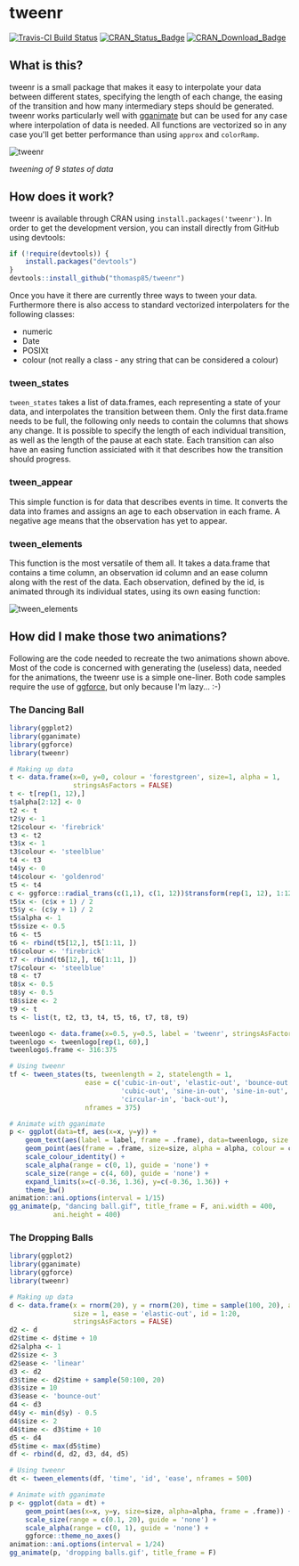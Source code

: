 # tweenr

[![Travis-CI Build Status](https://travis-ci.org/thomasp85/tweenr.svg?branch=master)](https://travis-ci.org/thomasp85/tweenr)
[![CRAN_Status_Badge](http://www.r-pkg.org/badges/version/tweenr)](https://CRAN.R-project.org/package=tweenr)
[![CRAN_Download_Badge](http://cranlogs.r-pkg.org/badges/tweenr)](https://CRAN.R-project.org/package=tweenr)

## What is this?
tweenr is a small package that makes it easy to interpolate your data between
different states, specifying the length of each change, the easing of the
transition and how many intermediary steps should be generated. tweenr works
particularly well with [gganimate](https://github.com/dgrtwo/gganimate) but can
be used for any case where interpolation of data is needed. All functions are
vectorized so in any case you'll get better performance than using `approx` and 
`colorRamp`.

![tweenr](https://dl.dropboxusercontent.com/u/2323585/tweenr/showreel.gif)

*tweening of 9 states of data*

## How does it work?
tweenr is available through CRAN using `install.packages('tweenr')`. In order to
get the development version, you can install directly from GitHub using 
devtools:

```r
if (!require(devtools)) {
    install.packages("devtools")
}
devtools::install_github("thomasp85/tweenr")
```

Once you have it there are currently three ways to tween your data. Furthermore
there is also access to standard vectorized interpolaters for the following 
classes:

- numeric
- Date
- POSIXt
- colour (not really a class - any string that can be considered a colour)

### tween_states
`tween_states` takes a list of data.frames, each representing a state of your
data, and interpolates the transition between them. Only the first data.frame
needs to be full, the following only needs to contain the columns that shows any
change. It is possible to specify the length of each individual transition, as
well as the length of the pause at each state. Each transition can also have an 
easing function assiciated with it that describes how the transition should 
progress.

### tween_appear
This simple function is for data that describes events in time. It converts the
data into frames and assigns an age to each observation in each frame. A 
negative age means that the observation has yet to appear.

### tween_elements
This function is the most versatile of them all. It takes a data.frame that 
contains a time column, an observation id column and an ease column along with 
the rest of the data. Each observation, defined by the id, is animated through 
its individual states, using its own easing function:

![tween_elements](https://dl.dropboxusercontent.com/u/2323585/tweenr/element.gif)

## How did I make those two animations?
Following are the code needed to recreate the two animations shown above. Most
of the code is concerned with generating the (useless) data, needed for the
animations, the tweenr use is a simple one-liner. Both code samples require the 
use of [ggforce](https://github.com/thomasp85/ggforce), but only because I'm 
lazy... :-)

### The Dancing Ball
```r
library(ggplot2)
library(gganimate)
library(ggforce)
library(tweenr)

# Making up data
t <- data.frame(x=0, y=0, colour = 'forestgreen', size=1, alpha = 1, 
                stringsAsFactors = FALSE)
t <- t[rep(1, 12),]
t$alpha[2:12] <- 0
t2 <- t
t2$y <- 1
t2$colour <- 'firebrick'
t3 <- t2
t3$x <- 1
t3$colour <- 'steelblue'
t4 <- t3
t4$y <- 0
t4$colour <- 'goldenrod'
t5 <- t4
c <- ggforce::radial_trans(c(1,1), c(1, 12))$transform(rep(1, 12), 1:12)
t5$x <- (c$x + 1) / 2
t5$y <- (c$y + 1) / 2
t5$alpha <- 1
t5$size <- 0.5
t6 <- t5
t6 <- rbind(t5[12,], t5[1:11, ])
t6$colour <- 'firebrick'
t7 <- rbind(t6[12,], t6[1:11, ])
t7$colour <- 'steelblue'
t8 <- t7
t8$x <- 0.5
t8$y <- 0.5
t8$size <- 2
t9 <- t
ts <- list(t, t2, t3, t4, t5, t6, t7, t8, t9)

tweenlogo <- data.frame(x=0.5, y=0.5, label = 'tweenr', stringsAsFactors = F)
tweenlogo <- tweenlogo[rep(1, 60),]
tweenlogo$.frame <- 316:375

# Using tweenr
tf <- tween_states(ts, tweenlength = 2, statelength = 1, 
                   ease = c('cubic-in-out', 'elastic-out', 'bounce-out', 
                            'cubic-out', 'sine-in-out', 'sine-in-out', 
                            'circular-in', 'back-out'), 
                   nframes = 375)

# Animate with gganimate
p <- ggplot(data=tf, aes(x=x, y=y)) + 
    geom_text(aes(label = label, frame = .frame), data=tweenlogo, size = 13) + 
    geom_point(aes(frame = .frame, size=size, alpha = alpha, colour = colour)) + 
    scale_colour_identity() + 
    scale_alpha(range = c(0, 1), guide = 'none') +
    scale_size(range = c(4, 60), guide = 'none') + 
    expand_limits(x=c(-0.36, 1.36), y=c(-0.36, 1.36)) + 
    theme_bw()
animation::ani.options(interval = 1/15)
gg_animate(p, "dancing ball.gif", title_frame = F, ani.width = 400, 
           ani.height = 400)
```

### The Dropping Balls
```r
library(ggplot2)
library(gganimate)
library(ggforce)
library(tweenr)

# Making up data
d <- data.frame(x = rnorm(20), y = rnorm(20), time = sample(100, 20), alpha = 0, 
                size = 1, ease = 'elastic-out', id = 1:20, 
                stringsAsFactors = FALSE)
d2 <- d
d2$time <- d$time + 10
d2$alpha <- 1
d2$size <- 3
d2$ease <- 'linear'
d3 <- d2
d3$time <- d2$time + sample(50:100, 20)
d3$size = 10
d3$ease <- 'bounce-out'
d4 <- d3
d4$y <- min(d$y) - 0.5
d4$size <- 2
d4$time <- d3$time + 10
d5 <- d4
d5$time <- max(d5$time)
df <- rbind(d, d2, d3, d4, d5)

# Using tweenr
dt <- tween_elements(df, 'time', 'id', 'ease', nframes = 500)

# Animate with gganimate
p <- ggplot(data = dt) + 
    geom_point(aes(x=x, y=y, size=size, alpha=alpha, frame = .frame)) + 
    scale_size(range = c(0.1, 20), guide = 'none') + 
    scale_alpha(range = c(0, 1), guide = 'none') + 
    ggforce::theme_no_axes()
animation::ani.options(interval = 1/24)
gg_animate(p, 'dropping balls.gif', title_frame = F)
```
